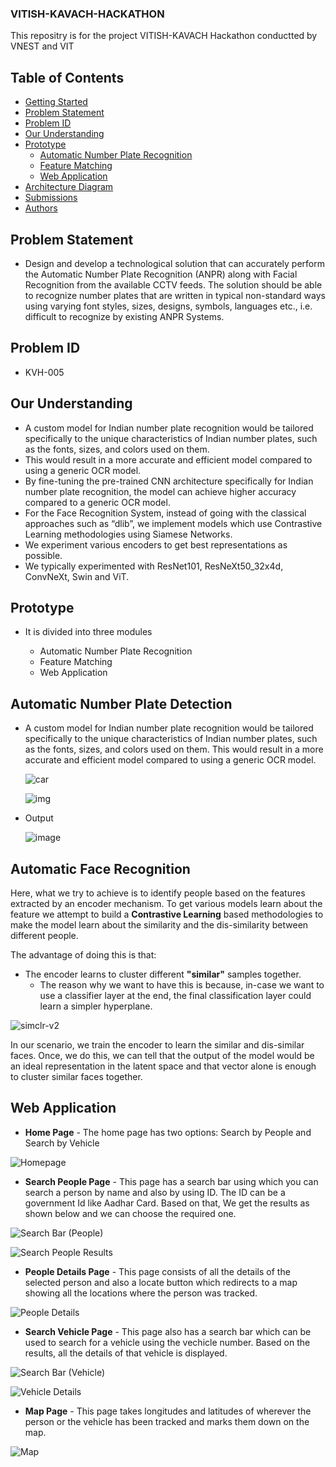 ### VITISH-KAVACH-HACKATHON
This repositry is for the project VITISH-KAVACH Hackathon conductted by VNEST and VIT
## Table of Contents
- [Getting Started](#getting-started)
- [Problem Statement](#problem-statement)
- [Problem ID](#problem-id)
- [Our Understanding](#our-understanding)
- [Prototype](#prototype)
    - [Automatic Number Plate Recognition](#automatic-number-plate-recognition)
    - [Feature Matching](#feature-matching)
    - [Web Application](#web-application)     
- [Architecture Diagram](#architecture-diagram)
- [Submissions](#submissions)
- [Authors](#authors)

## Problem Statement
 - Design and develop a technological solution that can accurately perform the Automatic Number Plate Recognition (ANPR) along with Facial Recognition from the available CCTV feeds. The solution should be able to recognize number plates that are written in typical non-standard ways using varying font styles, sizes, designs, symbols, languages etc., i.e. difficult to recognize by existing ANPR Systems.

## Problem ID
 - KVH-005 
 
 ## Our Understanding
 - A custom model for Indian number plate recognition would be tailored specifically to the unique characteristics of Indian number plates, such as the fonts, sizes, and colors used on them. 
- This would result in a more accurate and efficient model compared to using a generic OCR model. 
- By fine-tuning the pre-trained CNN architecture specifically for Indian number plate recognition, the model can achieve higher accuracy compared to a generic OCR model. 
- For the Face Recognition System, instead of going with the classical approaches such as “dlib”, we implement models which use Contrastive Learning methodologies using Siamese Networks.
- We experiment various encoders to get best representations as possible. 
- We typically experimented with ResNet101, ResNeXt50_32x4d, ConvNeXt, Swin and ViT.
 
 ## Prototype
 - It is divided into three modules

   - Automatic Number Plate Recognition
   - Feature Matching
   - Web Application

## Automatic Number Plate Detection
- A custom model for Indian number plate recognition would be tailored specifically to the unique characteristics of Indian number plates, such as the fonts, sizes, and colors used on them. This would result in a more accurate and efficient model compared to using a generic OCR model.
   
   ![car](https://user-images.githubusercontent.com/50861092/227682124-9a500d1f-62ca-4bac-be29-d0b80e58207b.jpg)

   ![img](https://user-images.githubusercontent.com/50861092/227682145-87a1037a-0080-4276-95f4-002ec50f52b9.jpg)
   
- Output


   ![image](https://user-images.githubusercontent.com/50861092/227682152-e449b0f6-e7a7-4cc5-9649-52d295c2a2aa.png)

## Automatic Face Recognition
Here, what we try to achieve is to identify people based on the features extracted by an encoder mechanism. To get various models learn about the feature we attempt to build a __Contrastive Learning__ based methodologies to make the model learn about the similarity and the dis-similarity between different people.

The advantage of doing this is that:
- The encoder learns to cluster different __"similar"__ samples together.
    - The reason why we want to have this is because, in-case we want to use a classifier layer at the end, the final classification layer could learn a simpler hyperplane.

![simclr-v2](https://miro.medium.com/v2/resize:fit:1000/format:webp/1*uJNFn4zT3U3wNZqFsQgoiA.jpeg)

In our scenario, we train the encoder to learn the similar and dis-similar faces. Once, we do this, we can tell that the output of the model would be an ideal representation in the latent space and that vector alone is enough to cluster similar faces together.

## Web Application
- **Home Page** - The home page has two options: Search by People and Search by Vehicle

![Homepage](https://user-images.githubusercontent.com/50861092/227689594-f85b62c2-ef85-4e72-b8a3-5161e83adfcd.jpg)

- **Search People Page** - This page has a search bar using which you can search a person by name and also by using ID. The ID can be a government Id like Aadhar Card. Based on that, We get the results as shown below and we can choose the required one.

![Search Bar (People)](https://user-images.githubusercontent.com/50861092/227689751-afd93e62-1eb0-40e1-a06d-1d941ec5e4f5.jpg)

![Search People Results](https://user-images.githubusercontent.com/50861092/227689791-6e1996cd-2340-4b29-8183-eff62538f880.jpg)

- **People Details Page** - This page consists of all the details of the selected person and also a locate button which redirects to a map showing all the locations 
where the person was tracked.

![People Details](https://user-images.githubusercontent.com/50861092/227689873-8c0ebede-045f-420e-aa86-79da54791839.jpg)

- **Search Vehicle Page** - This page also has a search bar which can be used to search for a vehicle using the vechicle number. Based on the results, all the details of that vehicle is displayed.

![Search Bar (Vehicle)](https://user-images.githubusercontent.com/50861092/227689953-a89825f0-7b18-4ec4-9af0-f776ea4a6ae1.jpg)

![Vehicle Details](https://user-images.githubusercontent.com/50861092/227689946-e77c3d31-aaa5-42d0-9ebc-9c6a49a92783.jpg)

- **Map Page** - This page takes longitudes and latitudes of wherever the person or the vehicle has been tracked and marks them down on the map.

![Map](https://user-images.githubusercontent.com/50861092/227690089-b6326be6-cb5e-4bbe-a01e-a36fa51e2bd7.jpg)
